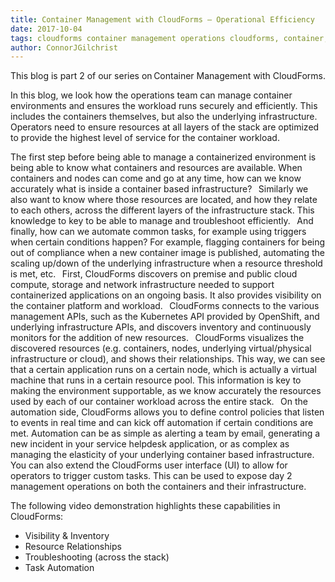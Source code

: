 ```yaml
---     
title: Container Management with CloudForms – Operational Efficiency
date: 2017-10-04
tags: cloudforms container management operations cloudforms, container, containers, management, openshift
author: ConnorJGilchrist
---
```


This blog is part 2 of our series on Container Management with CloudForms.

In this blog, we look how the operations team can manage container environments and ensures the workload runs securely and efficiently. This includes the containers themselves, but also the underlying infrastructure. Operators need to ensure resources at all layers of the stack are optimized to provide the highest level of service for the container workload.

The first step before being able to manage a containerized environment is being able to know what containers and resources are available. When containers and nodes can come and go at any time, how can we know accurately what is inside a container based infrastructure?
  
Similarly we also want to know where those resources are located, and how they relate to each others, across the different layers of the infrastructure stack. This knowledge to key to be able to manage and troubleshoot efficiently.
  
And finally, how can we automate common tasks, for example using triggers when certain conditions happen? For example, flagging containers for being out of compliance when a new container image is published, automating the scaling up/down of the underlying infrastructure when a resource threshold is met, etc.
  
First, CloudForms discovers on premise and public cloud compute, storage and network infrastructure needed to support containerized applications on an ongoing basis. It also provides visibility on the container platform and workload.
  
CloudForms connects to the various management APIs, such as the Kubernetes API provided by OpenShift, and underlying infrastructure APIs, and discovers inventory and continuously monitors for the addition of new resources.
  
CloudForms visualizes the discovered resources (e.g. containers, nodes, underlying virtual/physical infrastructure or cloud), and shows their relationships. This way, we can see that a certain application runs on a certain node, which is actually a virtual machine that runs in a certain resource pool. This information is key to making the environment supportable, as we know accurately the resources used by each of our container workload across the entire stack.
  
On the automation side, CloudForms allows you to define control policies that listen to events in real time and can kick off automation if certain conditions are met. Automation can be as simple as alerting a team by email, generating a new incident in your service helpdesk application, or as complex as managing the elasticity of your underlying container based infrastructure.
  
You can also extend the CloudForms user interface (UI) to allow for operators to trigger custom tasks. This can be used to expose day 2 management operations on both the containers and their infrastructure.

The following video demonstration highlights these capabilities in CloudForms:

* Visibility & Inventory
* Resource Relationships
* Troubleshooting (across the stack)
* Task Automation
